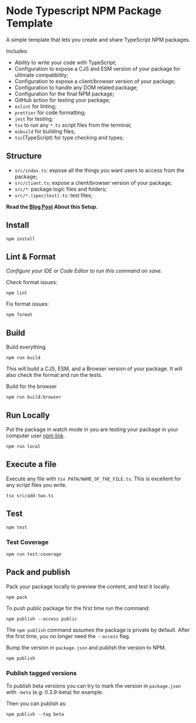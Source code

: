# Node Typescript NPM Package Template

A simple template that lets you create and share TypeScript NPM packages.

Includes:

-   Ability to write your code with TypeScript;
-   Configuration to expose a CJS and ESM version of your package for ultimate compatibility;
-   Configuration to expose a client/browser version of your package;
-   Configuration to handle any DOM related package;
-   Configuration for the final NPM package;
-   GitHub action for testing your package;
-   `eslint` for linting;
-   `prettier` for code formatting;
-   `jest` for testing;
-   `tsx` to run any `*.ts` script files from the terminal;
-   `esbuild` for building files;
-   `tsc`(TypeScript) for type checking and types;

## Structure

-   `src/index.ts`: expose all the things you want users to access from the package;
-   `src/client.ts`: expose a client/browser version of your package;
-   `src/*`: package logic files and folders;
-   `src/*.(spec|test).ts`: test files;

**Read the [Blog Post](https://elsoncorreia.medium.com/setup-for-a-typescript-node-npm-package-project-90977401e051) About this Setup.**

## Install

```
npm install
```

## Lint & Format

_Configure your IDE or Code Editor to run this command on save._

Check format issues:

```
npm lint
```

Fix format issues:

```
npm format
```

## Build

Build everything

```
npm run build
```

This will build a CJS, ESM, and a Browser version of your package.
It will also check the format and run the tests.

Build for the browser

```
npm run build:browser
```

## Run Locally

Put the package in watch mode in you are testing your package in your computer user [npm link](https://docs.npmjs.com/cli/v10/commands/npm-link).

```
npm run local
```

## Execute a file

Execute any file with `tsx PATH/NAME_OF_THE_FILE.ts`. This is excellent for any script files you write.

```
tsx src/add-two.ts
```

## Test

```
npm test
```

### Test Coverage

```
npm run test:coverage
```

## Pack and publish

Pack your package locally to preview the content, and test it locally.

```
npm pack
```

To push public package for the first time run the command:

```
npm publish --access public
```

The `npm publish` command assumes the package is private by default. After the first time, you no longer need the `--access` flag.

Bump the version in `package.json` and publish the version to NPM.

```
npm publish
```

### Publish tagged versions

To publish beta versions you can try to mark the version in `package.json` with `-beta` (e.g: 0.3.9-beta) for example.

Then you can publish as:

```
npm publish --tag beta
```
